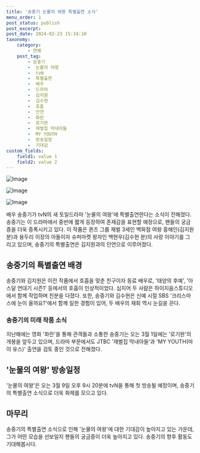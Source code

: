 ```yaml
---
title: '송중기 눈물의 여왕 특별출연 소식'
menu_order: 1
post_status: publish
post_excerpt: 
post_date: 2024-02-23 15:34:10
taxonomy:
    category:
        - 연예
    post_tag:
        - 송중기
        -  눈물의 여왕
        -  tvN
        -  특별출연
        -  배우
        -  드라마
        -  김지원
        -  김수현
        -  호흡
        -  인연
        -  화란
        -  로기완
        -  재벌집 막내아들
        -  MY YOUTH
        -  방송일정
        -  기대감
custom_fields:
    field1: value 1
    field2: value 2
---
```


![Image](https://mimgnews.pstatic.net/image/311/2024/02/23/0001694889_001_20240223091901308.jpg?type=w540)

![Image](https://ssl.pstatic.net/mimgnews/image/311/2024/02/23/0001694889_002_20240223091901383.jpg?type=w540)

![Image](https://mimgnews.pstatic.net/image/311/2024/02/23/0001694889_003_20240223091901417.jpg?type=w540)

배우 송중기가 tvN의 새 토일드라마 '눈물의 여왕'에 특별출연한다는 소식이 전해졌다. 송중기는 이 드라마에서 중반에 짧게 등장하여 존재감을 표현할 예정으로, 팬들의 궁금증을 더욱 증폭시키고 있다. 이 작품은 퀸즈 그룹 재벌 3세인 백화점 여왕 홍해인(김지원 분)과 용두리 이장의 아들이자 슈퍼마켓 왕자인 백현우(김수현 분)의 사랑 이야기를 그리고 있으며, 송중기의 특별출연은 김지원과의 인연으로 이루어졌다.
## 송중기의 특별출연 배경
송중기와 김지원은 이전 작품에서 호흡을 맞춘 친구이자 동료 배우로, '태양의 후예', '아스달 연대기 시즌1' 등에서의 호흡이 인상적이었다. 심지어 두 사람은 하이지음스튜디오에서 함께 작업하며 친분을 다졌다. 또한, 송중기와 김수현은 신예 시절 SBS '크리스마스에 눈이 올까요?'에서 함께 일한 경험이 있어, 두 배우의 재회 역시 눈길을 끈다.
### 송중기의 미래 작품 소식
지난해에는 영화 '화란'을 통해 관객들과 소통한 송중기는 오는 3월 1일에는 '로기완'의 개봉을 앞두고 있으며, 드라마 부문에서도 JTBC '재벌집 막내아들'과 'MY YOUTH(마이 유스)' 출연을 검토 중인 것으로 전해졌다.
## '눈물의 여왕' 방송일정
'눈물의 여왕'은 오는 3월 9일 오후 9시 20분에 tvN을 통해 첫 방송될 예정이며, 송중기의 특별출연 소식으로 더욱 화제를 모으고 있다.
## 마무리
송중기의 특별출연 소식으로 인해 '눈물의 여왕'에 대한 기대감이 높아지고 있는 가운데, 그가 어떤 모습을 선보일지 팬들의 궁금증이 더욱 높아지고 있다. 송중기의 향후 활동도 기대해봅시다.
